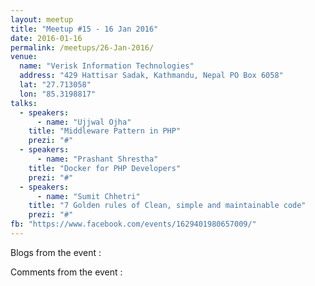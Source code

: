 ```yaml
---
layout: meetup
title: "Meetup #15 - 16 Jan 2016"
date: 2016-01-16
permalink: /meetups/26-Jan-2016/
venue:
  name: "Verisk Information Technologies"
  address: "429 Hattisar Sadak, Kathmandu, Nepal PO Box 6058"
  lat: "27.713058"
  lon: "85.3198817"
talks:
  - speakers:
      - name: "Ujjwal Ojha"
    title: "Middleware Pattern in PHP"
    prezi: "#"
  - speakers:
      - name: "Prashant Shrestha"
    title: "Docker for PHP Developers"
    prezi: "#"
  - speakers:
      - name: "Sumit Chhetri"
    title: "7 Golden rules of Clean, simple and maintainable code"
    prezi: "#"
fb: "https://www.facebook.com/events/1629401980657009/"
---
```


Blogs from the event :

Comments from the event :

